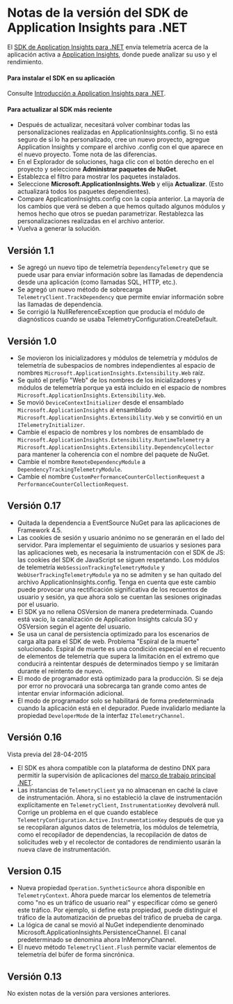 <properties 
	pageTitle="Notas de la versión de Application Insights" 
	description="Las actualizaciones más recientes." 
	services="application-insights" 
    documentationCenter=""
	authors="alancameronwills" 
	manager="douge"/>
<tags 
	ms.service="application-insights" 
	ms.workload="tbd" 
	ms.tgt_pltfrm="ibiza" 
	ms.devlang="na" 
	ms.topic="article" 
	ms.date="06/18/2015" 
	ms.author="sergkanz"/>
 
# Notas de la versión del SDK de Application Insights para .NET

El [SDK de Application Insights para .NET](app-insights-start-monitoring-app-health-usage.md) envía telemetría acerca de la aplicación activa a [Application Insights](http://azure.microsoft.com/services/application-insights/), donde puede analizar su uso y el rendimiento.


#### Para instalar el SDK en su aplicación

Consulte [Introducción a Application Insights para .NET](app-insights-start-monitoring-app-health-usage.md).

#### Para actualizar al SDK más reciente 

* Después de actualizar, necesitará volver combinar todas las personalizaciones realizadas en ApplicationInsights.config. Si no está seguro de si lo ha personalizado, cree un nuevo proyecto, agregue Application Insights y compare el archivo .config con el que aparece en el nuevo proyecto. Tome nota de las diferencias.
* En el Explorador de soluciones, haga clic con el botón derecho en el proyecto y seleccione **Administrar paquetes de NuGet**.
* Establezca el filtro para mostrar los paquetes instalados. 
* Seleccione **Microsoft.ApplicationInsights.Web** y elija **Actualizar**. (Esto actualizará todos los paquetes dependientes).
* Compare ApplicationInsights.config con la copia anterior. La mayoría de los cambios que verá se deben a que hemos quitado algunos módulos y hemos hecho que otros se puedan parametrizar. Restablezca las personalizaciones realizadas en el archivo anterior.
* Vuelva a generar la solución.

## Versión 1.1

- Se agregó un nuevo tipo de telemetría `DependencyTelemetry` que se puede usar para enviar información sobre las llamadas de dependencia desde una aplicación (como llamadas SQL, HTTP, etc.).
- Se agregó un nuevo método de sobrecarga `TelemetryClient.TrackDependency` que permite enviar información sobre las llamadas de dependencia.
- Se corrigió la NullReferenceException que producía el módulo de diagnósticos cuando se usaba TelemetryConfiguration.CreateDefault.

## Versión 1.0

- Se movieron los inicializadores y módulos de telemetría y módulos de telemetría de subespacios de nombres independientes al espacio de nombres `Microsoft.ApplicationInsights.Extensibility.Web` raíz.
- Se quitó el prefijo "Web" de los nombres de los inicializadores y módulos de telemetría porque ya está incluido en el espacio de nombres `Microsoft.ApplicationInsights.Extensibility.Web`.
- Se movió `DeviceContextInitializer` desde el ensamblado `Microsoft.ApplicationInsights` al ensamblado `Microsoft.ApplicationInsights.Extensibility.Web` y se convirtió en un `ITelemetryInitializer`.
- Cambie el espacio de nombres y los nombres de ensamblado de `Microsoft.ApplicationInsights.Extensibility.RuntimeTelemetry` a `Microsoft.ApplicationInsights.Extensibility.DependencyCollector` para mantener la coherencia con el nombre del paquete de NuGet.
- Cambie el nombre `RemoteDependencyModule` a `DependencyTrackingTelemetryModule`.
- Cambie el nombre `CustomPerformanceCounterCollectionRequest` a `PerformanceCounterCollectionRequest`.

## Versión 0.17
- Quitada la dependencia a EventSource NuGet para las aplicaciones de Framework 4.5.
- Las cookies de sesión y usuario anónimo no se generarán en el lado del servidor. Para implementar el seguimiento de usuarios y sesiones para las aplicaciones web, es necesaria la instrumentación con el SDK de JS: las cookies del SDK de JavaScript se siguen respetando. Los módulos de telemetría ```WebSessionTrackingTelemetryModule``` y ```WebUserTrackingTelemetryModule``` ya no se admiten y se han quitado del archivo ApplicationInsights.config. Tenga en cuenta que este cambio puede provocar una rectificación significativa de los recuentos de usuario y sesión, ya que ahora solo se cuentan las sesiones originadas por el usuario.
- El SDK ya no rellena OSVersion de manera predeterminada. Cuando está vacío, la canalización de Application Insights calcula SO y OSVersion según el agente del usuario. 
- Se usa un canal de persistencia optimizado para los escenarios de carga alta para el SDK de web. Problema "Espiral de la muerte" solucionado. Espiral de muerte es una condición especial en el recuento de elementos de telemetría que supera la limitación en el extremo que conducirá a reintentar después de determinados tiempo y se limitarán durante el reintento de nuevo.
- El modo de programador está optimizado para la producción. Si se deja por error no provocará una sobrecarga tan grande como antes de intentar enviar información adicional.
- El modo de programador solo se habilitará de forma predeterminada cuando la aplicación está en el depurador. Puede invalidarlo mediante la propiedad ```DeveloperMode``` de la interfaz ```ITelemetryChannel```.

## Versión 0.16 

Vista previa del 28-04-2015

- El SDK es ahora compatible con la plataforma de destino DNX para permitir la supervisión de aplicaciones del [marco de trabajo principal .NET](http://www.dotnetfoundation.org/NETCore5).
- Las instancias de ```TelemetryClient``` ya no almacenan en caché la clave de instrumentación. Ahora, si no estableció la clave de instrumentación explícitamente en ```TelemetryClient```, ```InstrumentationKey``` devolverá null. Corrige un problema en el que cuando establece ```TelemetryConfiguration.Active.InstrumentationKey``` después de que ya se recopilaran algunos datos de telemetría, los módulos de telemetría, como el recopilador de dependencias, la recopilación de datos de solicitudes web y el recolector de contadores de rendimiento usarán la nueva clave de instrumentación.

## Version 0.15

- Nueva propiedad ```Operation.SyntheticSource``` ahora disponible en ```TelemetryContext```. Ahora puede marcar los elementos de telemetría como "no es un tráfico de usuario real" y especificar cómo se generó este tráfico. Por ejemplo, si define esta propiedad, puede distinguir el tráfico de la automatización de pruebas del tráfico de prueba de carga.
- La lógica de canal se movió al NuGet independiente denominado Microsoft.ApplicationInsights.PersistenceChannel. El canal predeterminado se denomina ahora InMemoryChannel.
- El nuevo método ```TelemetryClient.Flush``` permite vaciar elementos de telemetría del búfer de forma sincrónica.

## Versión 0.13

No existen notas de la versión para versiones anteriores.

 

<!---HONumber=July15_HO4-->